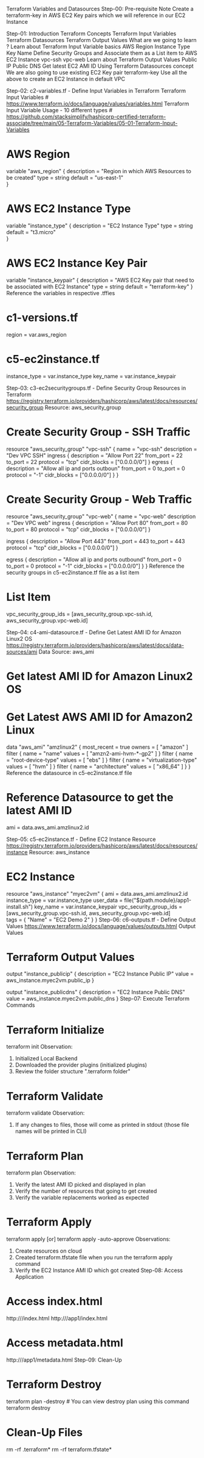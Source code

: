Terraform Variables and Datasources
Step-00: Pre-requisite Note
Create a terraform-key in AWS EC2 Key pairs which we will reference in our EC2 Instance

Step-01: Introduction
Terraform Concepts
Terraform Input Variables 
Terraform Datasources
Terraform Output Values
What are we going to learn ?
Learn about Terraform Input Variable basics
AWS Region
Instance Type
Key Name
Define Security Groups and Associate them as a List item to AWS EC2 Instance
vpc-ssh
vpc-web
Learn about Terraform Output Values
Public IP
Public DNS
Get latest EC2 AMI ID Using Terraform Datasources concept
We are also going to use existing EC2 Key pair terraform-key
Use all the above to create an EC2 Instance in default VPC

Step-02: c2-variables.tf - Define Input Variables in Terraform
Terraform Input Variables # https://www.terraform.io/docs/language/values/variables.html
Terraform Input Variable Usage - 10 different types # https://github.com/stacksimplify/hashicorp-certified-terraform-associate/tree/main/05-Terraform-Variables/05-01-Terraform-Input-Variables

# AWS Region
variable "aws_region" {
  description = "Region in which AWS Resources to be created"
  type = string
  default = "us-east-1"  
}

# AWS EC2 Instance Type
variable "instance_type" {
  description = "EC2 Instance Type"
  type = string
  default = "t3.micro"  
}

# AWS EC2 Instance Key Pair
variable "instance_keypair" {
  description = "AWS EC2 Key pair that need to be associated with EC2 Instance"
  type = string
  default = "terraform-key"
}
Reference the variables in respective .tffies
# c1-versions.tf
region  = var.aws_region

# c5-ec2instance.tf
instance_type = var.instance_type
key_name = var.instance_keypair 

Step-03: c3-ec2securitygroups.tf - Define Security Group Resources in Terraform
https://registry.terraform.io/providers/hashicorp/aws/latest/docs/resources/security_group
Resource: aws_security_group
# Create Security Group - SSH Traffic
resource "aws_security_group" "vpc-ssh" {
  name        = "vpc-ssh"
  description = "Dev VPC SSH"
  ingress {
    description = "Allow Port 22"
    from_port   = 22
    to_port     = 22
    protocol    = "tcp"
    cidr_blocks = ["0.0.0.0/0"]
  }
  egress {
    description = "Allow all ip and ports outboun"
    from_port   = 0
    to_port     = 0
    protocol    = "-1"
    cidr_blocks = ["0.0.0.0/0"]
  }
}

# Create Security Group - Web Traffic
resource "aws_security_group" "vpc-web" {
  name        = "vpc-web"
  description = "Dev VPC web"
  ingress {
    description = "Allow Port 80"
    from_port   = 80
    to_port     = 80
    protocol    = "tcp"
    cidr_blocks = ["0.0.0.0/0"]
  }

  ingress {
    description = "Allow Port 443"
    from_port   = 443
    to_port     = 443
    protocol    = "tcp"
    cidr_blocks = ["0.0.0.0/0"]
  }

  egress {
    description = "Allow all ip and ports outbound"
    from_port   = 0
    to_port     = 0
    protocol    = "-1"
    cidr_blocks = ["0.0.0.0/0"]
  }
}
Reference the security groups in c5-ec2instance.tf file as a list item
# List Item
vpc_security_group_ids = [aws_security_group.vpc-ssh.id, aws_security_group.vpc-web.id]  

Step-04: c4-ami-datasource.tf - Define Get Latest AMI ID for Amazon Linux2 OS
https://registry.terraform.io/providers/hashicorp/aws/latest/docs/data-sources/ami
Data Source: aws_ami
# Get latest AMI ID for Amazon Linux2 OS
# Get Latest AWS AMI ID for Amazon2 Linux
data "aws_ami" "amzlinux2" {
  most_recent = true
  owners = [ "amazon" ]
  filter {
    name = "name"
    values = [ "amzn2-ami-hvm-*-gp2" ]
  }
  filter {
    name = "root-device-type"
    values = [ "ebs" ]
  }
  filter {
    name = "virtualization-type"
    values = [ "hvm" ]
  }
  filter {
    name = "architecture"
    values = [ "x86_64" ]
  }
}
Reference the datasource in c5-ec2instance.tf file
# Reference Datasource to get the latest AMI ID
ami = data.aws_ami.amzlinux2.id 

Step-05: c5-ec2instance.tf - Define EC2 Instance Resource
https://registry.terraform.io/providers/hashicorp/aws/latest/docs/resources/instance
Resource: aws_instance
# EC2 Instance
resource "aws_instance" "myec2vm" {
  ami = data.aws_ami.amzlinux2.id 
  instance_type = var.instance_type
  user_data = file("${path.module}/app1-install.sh")
  key_name = var.instance_keypair
  vpc_security_group_ids = [aws_security_group.vpc-ssh.id, aws_security_group.vpc-web.id]  
  tags = {
    "Name" = "EC2 Demo 2"
  }
}
Step-06: c6-outputs.tf - Define Output Values
https://www.terraform.io/docs/language/values/outputs.html
Output Values
# Terraform Output Values
output "instance_publicip" {
  description = "EC2 Instance Public IP"
  value = aws_instance.myec2vm.public_ip
}

output "instance_publicdns" {
  description = "EC2 Instance Public DNS"
  value = aws_instance.myec2vm.public_dns
}
Step-07: Execute Terraform Commands
# Terraform Initialize
terraform init
Observation:
1) Initialized Local Backend
2) Downloaded the provider plugins (initialized plugins)
3) Review the folder structure ".terraform folder"

# Terraform Validate
terraform validate
Observation:
1) If any changes to files, those will come as printed in stdout (those file names will be printed in CLI)

# Terraform Plan
terraform plan
Observation:
1) Verify the latest AMI ID picked and displayed in plan
2) Verify the number of resources that going to get created
3) Verify the variable replacements worked as expected

# Terraform Apply
terraform apply 
[or]
terraform apply -auto-approve
Observations:
1) Create resources on cloud
2) Created terraform.tfstate file when you run the terraform apply command
3) Verify the EC2 Instance AMI ID which got created
Step-08: Access Application
# Access index.html
http://<PUBLIC-IP>/index.html
http://<PUBLIC-IP>/app1/index.html

# Access metadata.html
http://<PUBLIC-IP>/app1/metadata.html
Step-09: Clean-Up
# Terraform Destroy
terraform plan -destroy  # You can view destroy plan using this command
terraform destroy

# Clean-Up Files
rm -rf .terraform*
rm -rf terraform.tfstate*
